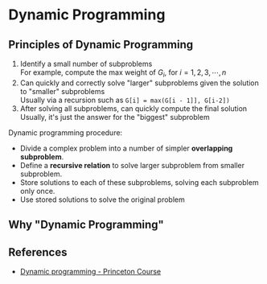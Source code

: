 # Dynamic Programming

## Principles of Dynamic Programming
1. Identify a small number of subproblems  
  For example, compute the max weight of $G_i$, for $i = 1, 2, 3, \cdots, n$  
2. Can quickly and correctly solve "larger" subproblems given the solution to "smaller" subproblems  
  Usually via a recursion such as `G[i] = max(G[i - 1]], G[i-2])`  
3. After solving all subproblems, can quickly compute the final solution  
  Usually, it's just the answer for the "biggest" subproblem

Dynamic programming procedure:
- Divide a complex problem into a number of simpler **overlapping subproblem**.
- Define a **recursive relation** to solve larger subproblem from smaller subproblem.
- Store solutions to each of these subproblems, solving each subproblem only once.
- Use stored solutions to solve the original problem

## Why "Dynamic Programming"



## References
- [Dynamic programming - Princeton Course](https://www.cs.princeton.edu/courses/archive/spring23/cos226/lectures/DynamicProgramming.pdf)